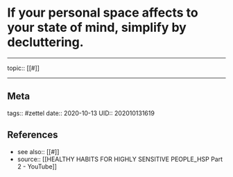 # If your personal space affects to your state of mind, simplify by decluttering.

---

topic:: [[#]]

---
## Meta
tags:: #zettel
date:: 2020-10-13
UID:: 202010131619
## References
- see also:: [[#]]
- source:: [[HEALTHY HABITS FOR HIGHLY SENSITIVE PEOPLE_HSP Part 2 - YouTube]]